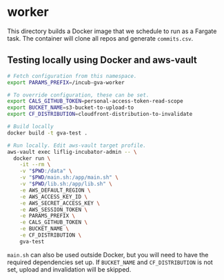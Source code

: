 # worker

This directory builds a Docker image that we schedule to run as a
Fargate task. The container will clone all repos and generate `commits.csv`.

## Testing locally using Docker and aws-vault

```bash
# Fetch configuration from this namespace.
export PARAMS_PREFIX=/incub-gva-worker

# To override configuration, these can be set.
export CALS_GITHUB_TOKEN=personal-access-token-read-scope
export BUCKET_NAME=s3-bucket-to-upload-to
export CF_DISTRIBUTION=cloudfront-distribution-to-invalidate

# Build locally
docker build -t gva-test .

# Run locally. Edit aws-vault target profile.
aws-vault exec liflig-incubator-admin -- \
  docker run \
    -it --rm \
    -v "$PWD:/data" \
    -v "$PWD/main.sh:/app/main.sh" \
    -v "$PWD/lib.sh:/app/lib.sh" \
    -e AWS_DEFAULT_REGION \
    -e AWS_ACCESS_KEY_ID \
    -e AWS_SECRET_ACCESS_KEY \
    -e AWS_SESSION_TOKEN \
    -e PARAMS_PREFIX \
    -e CALS_GITHUB_TOKEN \
    -e BUCKET_NAME \
    -e CF_DISTRIBUTION \
    gva-test
```

`main.sh` can also be used outside Docker, but you will need to have the
required dependencies set up. If `BUCKET_NAME` and `CF_DISTRIBUTION` is
not set, upload and invalidation will be skipped.
